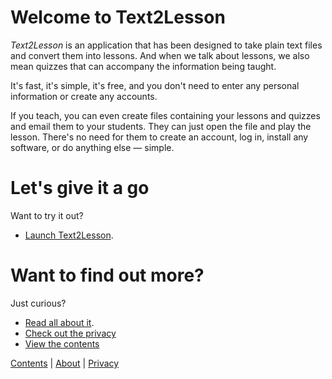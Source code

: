 # Welcome to Text2Lesson

_Text2Lesson_ is an application that has been designed to take plain text files
and convert them into lessons. And when we talk about lessons, we also mean
quizzes that can accompany the information being taught.

It's fast, it's simple, it's free, and you don't need to enter any personal
information or create any accounts.

If you teach, you can even create files containing your lessons and quizzes and
email them to your students. They can just open the file and play the lesson.
There's no need for them to create an account, log in, install any software, or
do anything else — simple.

# Let's give it a go

Want to try it out?

- [Launch Text2Lesson](https://henspace.com/text2lesson/index.html).

# Want to find out more?

Just curious?

- [Read all about it](./about.md).
- [Check out the privacy](./privacy.md)
- [View the contents](./contents.md)

[Contents](./contents.md) | [About](./about.md) | [Privacy](./privacy.md)

